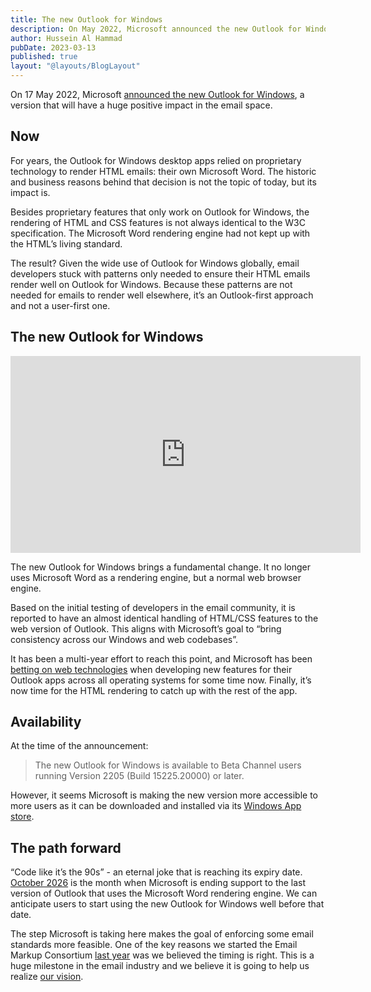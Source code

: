 ```yaml
---
title: The new Outlook for Windows
description: On May 2022, Microsoft announced the new Outlook for Windows, a version that will have a huge positive impact in the email space. Learn how this version is expected to impact the industry.
author: Hussein Al Hammad
pubDate: 2023-03-13
published: true
layout: "@layouts/BlogLayout"
---
```


On 17 May 2022, Microsoft [announced the new Outlook for Windows](https://insider.office.com/en-us/blog/the-new-outlook-for-windows-helps-you-be-more-productive-and-in-control-of-your-inbox), a version that will have a huge positive impact in the email space.

## Now

For years, the Outlook for Windows desktop apps relied on proprietary technology to render HTML emails: their own Microsoft Word. The historic and business reasons behind that decision is not the topic of today, but its impact is.

Besides proprietary features that only work on Outlook for Windows, the rendering of HTML and CSS features is not always identical to the W3C specification. The Microsoft Word rendering engine had not kept up with the HTML’s living standard.

The result? Given the wide use of Outlook for Windows globally, email developers stuck with patterns only needed to ensure their HTML emails render well on Outlook for Windows. Because these patterns are not needed for emails to render well elsewhere, it’s an Outlook-first approach and not a user-first one.

## The new Outlook for Windows

<iframe width="560" height="315" src="https://www.youtube.com/embed/dfWTGgi7xAs" title="YouTube video player" frameborder="0" allow="accelerometer; autoplay; clipboard-write; encrypted-media; gyroscope; picture-in-picture; web-share" allowfullscreen></iframe>

The new Outlook for Windows brings a fundamental change. It no longer uses Microsoft Word as a rendering engine, but a normal web browser engine. 

Based on the initial testing of developers in the email community, it is reported to have an almost identical handling of HTML/CSS features to the web version of Outlook. This aligns with Microsoft’s goal to “bring consistency across our Windows and web codebases”. 

It has been a multi-year effort to reach this point, and Microsoft has been [betting on web technologies](https://techcommunity.microsoft.com/t5/video-hub/the-evolution-of-outlook/ba-p/1681527) when developing new features for their Outlook apps across all operating systems for some time now. Finally, it’s now time for the HTML rendering to catch up with the rest of the app.

## Availability

At the time of the announcement:

> The new Outlook for Windows is available to Beta Channel users running Version 2205 (Build 15225.20000) or later.

However, it seems Microsoft is making the new version more accessible to more users as it can be downloaded and installed via its [Windows App store](https://apps.microsoft.com/store/detail/outlook-for-windows/9NRX63209R7B).

## The path forward

“Code like it’s the 90s” - an eternal joke that is reaching its expiry date. [October 2026](https://learn.microsoft.com/en-us/lifecycle/products/?terms=Outlook) is the month when Microsoft is ending support to the last version of Outlook that uses the Microsoft Word rendering engine. We can anticipate users to start using the new Outlook for Windows well before that date.

The step Microsoft is taking here makes the goal of enforcing some email standards more feasible. One of the key reasons we started the Email Markup Consortium [last year](https://dev.to/emailmarkup/introducing-the-email-markup-consortium-emc-52ak) was we believed the timing is right. This is a huge milestone in the email industry and we believe it is going to help us realize [our vision](https://emailmarkup.org/en/docs/vision/).